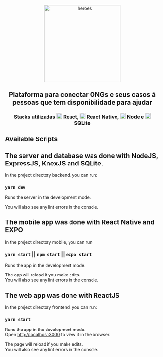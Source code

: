 
<h1 align="center">
    <img alt="" title="" src="imgs/logo.svg">
</h1>

<p align="center"> <img src="imgs/heroes.png" alt="heroes" height="250"> </p>

<h2 align="center"> Plataforma para conectar ONGs e seus casos á pessoas que tem disponibilidade para ajudar </h2>

<h3 align="center"> Stacks utilizadas <img src="imgs/react.png" alt="react" height="18"> React, <img src="imgs/react-native.png" alt="react-native" height="18"> React Native, <img src="imgs/node.png" alt="node" height="18"> Node e <img src="imgs/sqlite.png" alt="node" height="18"> SQLite </h3>


## Available Scripts

## The server and database was done with NodeJS, ExpressJS, KnexJS and SQLite.

In the project directory backend, you can run:

### `yarn dev`

Runs the server in the development mode.<br />

You will also see any lint errors in the console.


## The mobile app was done with React Native and EXPO

In the project directory mobile, you can run:

### `yarn start` || `npm start` || `expo start`

Runs the app in the development mode.<br />

The app will reload if you make edits.<br />
You will also see any lint errors in the console.

## The web app was done with ReactJS

In the project directory frontend, you can run:

### `yarn start`

Runs the app in the development mode.<br />
Open [http://localhost:3000](http://localhost:3000) to view it in the browser.

The page will reload if you make edits.<br />
You will also see any lint errors in the console.
